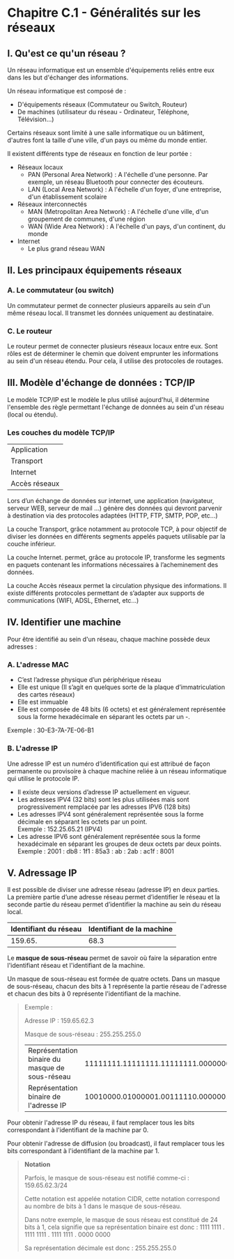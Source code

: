 # Chapitre C.1 - Généralités sur les réseaux
## I. Qu'est ce qu'un réseau ?
Un réseau informatique est un ensemble d'équipements reliés entre eux dans les but d'échanger des informations.

Un réseau informatique est composé de :
- <span class="caché">D'équipements réseaux (Commutateur ou Switch, Routeur)</span>
- <span class="caché">De machines (utilisateur du réseau - Ordinateur, Téléphone, Télévision...)</span>

Certains réseaux sont limité à une salle informatique ou un bâtiment, d'autres font la taille d'une ville, d'un pays ou même du monde entier.

Il existent différents type de réseaux en fonction de leur portée :
- Réseaux locaux
    - PAN (Personal Area Network) : <span class="caché">A l'échelle d'une personne. Par exemple, un réseau Bluetooth pour connecter des écouteurs.</span>
    - LAN (Local Area Network) : <span class="caché">A l'échelle d'un foyer, d'une entreprise, d'un établissement scolaire</span>
- Réseaux interconnectés
    - MAN (Metropolitan Area Network) : <span class="caché">A l'échelle d'une ville, d'un groupement de communes, d'une région</span>
    - WAN (Wide Area Network) : <span class="caché">A l'échelle d'un pays, d'un continent, du monde</span>
- Internet
    - <span class="caché">Le plus grand réseau WAN</span>

## II. Les principaux équipements réseaux
### A. Le commutateur (ou switch)
<span class="caché">Un commutateur permet de connecter plusieurs appareils au sein d'un même réseau local. Il transmet les données uniquement au destinataire. </span>

### C. Le routeur
<span class="caché">Le routeur permet de connecter plusieurs réseaux locaux entre eux. Sont rôles est de déterminer le chemin que doivent emprunter les informations au sein d'un réseau étendu. Pour cela, il utilise des protocoles de routages.</span>

## III. Modèle d'échange de données : TCP/IP
Le modèle TCP/IP est le modèle le plus utilisé aujourd'hui, il détermine l'ensemble des règle permettant l'échange de données au sein d'un réseau (local ou étendu).

### Les couches du modèle TCP/IP
||
|-|
|<span class="caché">Application</span>|
|<span class="caché">Transport</span>|
|<span class="caché">Internet</span>|
|<span class="caché">Accès réseaux</span>|

Lors d’un échange de données sur internet, une application (navigateur, serveur WEB, serveur de mail …) génère des données qui devront parvenir à destination via des protocoles adaptées (HTTP, FTP, SMTP, POP, etc...)

La couche <span class="caché">Transport</span>, grâce notamment au protocole <span class="caché">TCP</span>, à pour objectif de diviser les données en différents segments appelés paquets utilisable par la couche inférieur.

La couche <span class="caché">Internet</span>. permet, grâce au protocole <span class="caché">IP</span>, transforme les segments en paquets contenant les informations nécessaires à l’acheminement des données.

La couche <span class="caché">Accès réseaux</span> permet la circulation physique des informations. Il existe différents protocoles permettant de s’adapter aux supports de communications (WIFI, ADSL, Ethernet, etc...)

## IV. Identifier une machine
Pour être identifié au sein d'un réseau, chaque machine possède deux adresses :
### A. L'adresse MAC
- C’est l’adresse physique d’un périphérique réseau
- Elle est unique (Il s’agit en quelques sorte de la plaque d’immatriculation des cartes réseaux)
- Elle est immuable
- Elle est composée de 48 bits (6 octets) et est généralement représentée sous la forme hexadécimale en séparant les octets par un -.

Exemple : 30-E3-7A-7E-06-B1

### B. L'adresse IP
Une adresse IP est un numéro d’identification qui est attribué de façon permanente ou provisoire à chaque machine reliée à un réseau informatique qui utilise le protocole IP.
- Il existe deux versions d’adresse IP actuellement en vigueur.
- Les adresses IPV4 (32 bits) sont les plus utilisées mais sont progressivement remplacée par les adresses IPV6 (128 bits)
- Les adresses IPV4 sont généralement représentée sous la forme décimale en séparant les octets par un point.  
Exemple : 152.25.65.21 (IPV4)
- Les adresse IPV6 sont généralement représentée sous la forme hexadécimale en séparant les groupes de deux octets par deux points.  
Exemple : 2001 : db8 : 1f1 : 85a3 : ab : 2ab : ac1f : 8001

## V. Adressage IP
Il est possible de diviser une adresse réseau (adresse IP) en deux parties. La première partie d’une adresse réseau permet d’identifier le réseau et la seconde partie du réseau permet d’identifier la machine au sein du réseau local.

|Identifiant du réseau|Identifiant de la machine|
|-|-|
|159.65.|68.3|

Le **masque de sous-réseau** permet de savoir où faire la séparation entre l'identifiant réseau et l'identifiant de la machine.

Un masque de sous-réseau est formée de quatre octets. Dans un masque de sous-réseau, chacun des bits à 1 représente la partie réseau de l'adresse et chacun des bits à 0 représente l'identifiant de la machine.

> Exemple :
>
> Adresse IP : 159.65.62.3
>
> Masque de sous-réseau : 255.255.255.0
>
> |||
> |-|-|
> |Représentation binaire du masque de sous-réseau|<span class="caché">11111111.11111111.11111111.00000000</span>|
> |Représentation binaire de l'adresse IP|<span class="caché">10010000.01000001.00111110.00000011</span>|

Pour obtenir l'adresse IP du réseau, il faut remplacer tous les bits correspondant à l'identifiant de la machine par 0.

Pour obtenir l'adresse de diffusion (ou broadcast), il faut remplacer tous les bits correspondant à l'identifiant de la machine par 1.

> **Notation**
> 
>Parfois, le masque de sous-réseau est notifié comme-ci : 159.65.62.3/24
>
>Cette notation est appelée notation <span class="caché">CIDR</span>, cette notation correspond au nombre de bits à 1 dans le masque de sous-réseau.
>
>Dans notre exemple, le masque de sous réseau est constitué de 24 bits à 1, cela signifie que sa représentation binaire est donc : 1111 1111 . 1111 1111 . 1111 1111 . 0000 0000
>
> Sa représentation décimale est donc : <span class="caché">255.255.255.0</span>